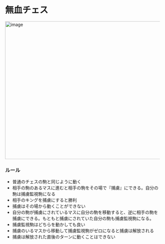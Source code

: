 # 無血チェス
<img width="537" height="450" alt="image" src="https://github.com/user-attachments/assets/54d2150f-c3d1-4ca8-a036-1b911d879f73" />

### ルール

* 普通のチェスの駒と同じように動く
* 相手の駒のあるマスに進むと相手の駒をその場で『捕虜』にできる。自分の駒は捕虜監視駒になる
* 相手のキングを捕虜にすると勝利
* 捕虜はその場から動くことができない
* 自分の駒が捕虜にされているマスに自分の駒を移動すると、逆に相手の駒を捕虜にできる。もともと捕虜にされていた自分の駒も捕虜監視駒になる。
* 捕虜監視駒はどちらを動かしても良い
* 捕虜のいるマスから移動して捕虜監視駒がゼロになると捕虜は解放される
* 捕虜は解放された直後のターンに動くことはできない
